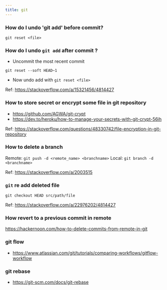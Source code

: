 ```yaml
---
title: git
---
```


### How do I undo 'git add' before commit?

```shell
git reset <file>
```

### How do I undo `git add` after commit ?

- Uncommit the most recent commit 

```shell
git reset --soft HEAD~1
```

- Now undo add with `git reset <file>`

Ref: https://stackoverflow.com/a/15321456/4814427

### How to store secret or encrypt some file in git repository

- https://github.com/AGWA/git-crypt
- https://dev.to/heroku/how-to-manage-your-secrets-with-git-crypt-56ih

Ref: https://stackoverflow.com/questions/48330742/file-encryption-in-git-repository

### How to delete a branch 

Remote: `git push -d <remote_name> <branchname>`
Local: `git branch -d <branchname>`

Ref: https://stackoverflow.com/a/2003515

### `git` re add deleted file

`git checkout HEAD src/path/file`

Ref: https://stackoverflow.com/a/22976202/4814427

### How revert to a previous commit in remote

https://hackernoon.com/how-to-delete-commits-from-remote-in-git

### git flow 

- https://www.atlassian.com/git/tutorials/comparing-workflows/gitflow-workflow

### git rebase

- https://git-scm.com/docs/git-rebase